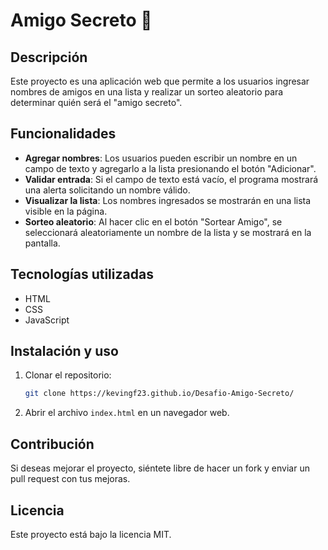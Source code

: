 # Amigo Secreto 🎁

## Descripción
Este proyecto es una aplicación web que permite a los usuarios ingresar nombres de amigos en una lista y realizar un sorteo aleatorio para determinar quién será el "amigo secreto".

## Funcionalidades
- **Agregar nombres**: Los usuarios pueden escribir un nombre en un campo de texto y agregarlo a la lista presionando el botón "Adicionar".
- **Validar entrada**: Si el campo de texto está vacío, el programa mostrará una alerta solicitando un nombre válido.
- **Visualizar la lista**: Los nombres ingresados se mostrarán en una lista visible en la página.
- **Sorteo aleatorio**: Al hacer clic en el botón "Sortear Amigo", se seleccionará aleatoriamente un nombre de la lista y se mostrará en la pantalla.

## Tecnologías utilizadas
- HTML
- CSS
- JavaScript

## Instalación y uso
1. Clonar el repositorio:
   ```sh
   git clone https://kevingf23.github.io/Desafio-Amigo-Secreto/
   ```
2. Abrir el archivo `index.html` en un navegador web.

## Contribución
Si deseas mejorar el proyecto, siéntete libre de hacer un fork y enviar un pull request con tus mejoras.

## Licencia
Este proyecto está bajo la licencia MIT.

